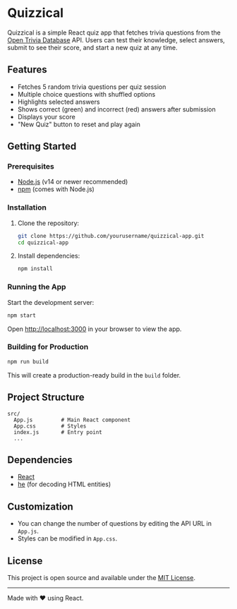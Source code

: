 # Quizzical

Quizzical is a simple React quiz app that fetches trivia questions from the [Open Trivia Database](https://opentdb.com/) API. Users can test their knowledge, select answers, submit to see their score, and start a new quiz at any time.

## Features

- Fetches 5 random trivia questions per quiz session
- Multiple choice questions with shuffled options
- Highlights selected answers
- Shows correct (green) and incorrect (red) answers after submission
- Displays your score
- "New Quiz" button to reset and play again

## Getting Started

### Prerequisites

- [Node.js](https://nodejs.org/) (v14 or newer recommended)
- [npm](https://www.npmjs.com/) (comes with Node.js)

### Installation

1. Clone the repository:
    ```bash
    git clone https://github.com/yourusername/quizzical-app.git
    cd quizzical-app
    ```

2. Install dependencies:
    ```bash
    npm install
    ```

### Running the App

Start the development server:

```bash
npm start
```

Open [http://localhost:3000](http://localhost:3000) in your browser to view the app.

### Building for Production

```bash
npm run build
```

This will create a production-ready build in the `build` folder.

## Project Structure

```
src/
  App.js         # Main React component
  App.css        # Styles
  index.js       # Entry point
  ...
```

## Dependencies

- [React](https://reactjs.org/)
- [he](https://github.com/mathiasbynens/he) (for decoding HTML entities)

## Customization

- You can change the number of questions by editing the API URL in `App.js`.
- Styles can be modified in `App.css`.

## License

This project is open source and available under the [MIT License](LICENSE).

---

Made with ❤️ using React.
